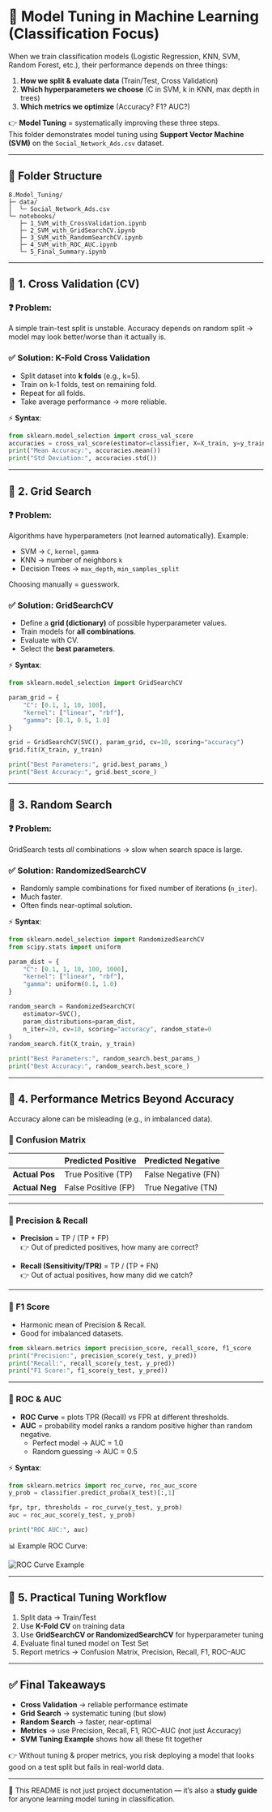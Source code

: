 # 🔹 Model Tuning in Machine Learning (Classification Focus)

When we train classification models (Logistic Regression, KNN, SVM, Random Forest, etc.), their performance depends on three things:  

1. **How we split & evaluate data** (Train/Test, Cross Validation)  
2. **Which hyperparameters we choose** (C in SVM, k in KNN, max depth in trees)  
3. **Which metrics we optimize** (Accuracy? F1? AUC?)  

👉 **Model Tuning** = systematically improving these three steps.  
This folder demonstrates model tuning using **Support Vector Machine (SVM)** on the `Social_Network_Ads.csv` dataset.  

---

## 📂 Folder Structure

```
8.Model_Tuning/
├─ data/
│  └─ Social_Network_Ads.csv
└─ notebooks/
   ├─ 1_SVM_with_CrossValidation.ipynb
   ├─ 2_SVM_with_GridSearchCV.ipynb
   ├─ 3_SVM_with_RandomSearchCV.ipynb
   ├─ 4_SVM_with_ROC_AUC.ipynb
   └─ 5_Final_Summary.ipynb
```

---

## 🔹 1. Cross Validation (CV)

### ❓ Problem:
A simple train-test split is unstable. Accuracy depends on random split → model may look better/worse than it actually is.  

### ✅ Solution: **K-Fold Cross Validation**  
- Split dataset into **k folds** (e.g., k=5).  
- Train on k-1 folds, test on remaining fold.  
- Repeat for all folds.  
- Take average performance → more reliable.  

⚡ **Syntax**:

```python
from sklearn.model_selection import cross_val_score
accuracies = cross_val_score(estimator=classifier, X=X_train, y=y_train, cv=5)
print("Mean Accuracy:", accuracies.mean())
print("Std Deviation:", accuracies.std())
```

---

## 🔹 2. Grid Search

### ❓ Problem:
Algorithms have hyperparameters (not learned automatically). Example:  
- SVM → `C`, `kernel`, `gamma`  
- KNN → number of neighbors `k`  
- Decision Trees → `max_depth`, `min_samples_split`  

Choosing manually = guesswork.  

### ✅ Solution: **GridSearchCV**  
- Define a **grid (dictionary)** of possible hyperparameter values.  
- Train models for **all combinations**.  
- Evaluate with CV.  
- Select the **best parameters**.  

⚡ **Syntax**:

```python
from sklearn.model_selection import GridSearchCV

param_grid = {
    "C": [0.1, 1, 10, 100],
    "kernel": ["linear", "rbf"],
    "gamma": [0.1, 0.5, 1.0]
}

grid = GridSearchCV(SVC(), param_grid, cv=10, scoring="accuracy")
grid.fit(X_train, y_train)

print("Best Parameters:", grid.best_params_)
print("Best Accuracy:", grid.best_score_)
```

---

## 🔹 3. Random Search

### ❓ Problem:
GridSearch tests *all* combinations → slow when search space is large.  

### ✅ Solution: **RandomizedSearchCV**  
- Randomly sample combinations for fixed number of iterations (`n_iter`).  
- Much faster.  
- Often finds near-optimal solution.  

⚡ **Syntax**:

```python
from sklearn.model_selection import RandomizedSearchCV
from scipy.stats import uniform

param_dist = {
    "C": [0.1, 1, 10, 100, 1000],
    "kernel": ["linear", "rbf"],
    "gamma": uniform(0.1, 1.0)
}

random_search = RandomizedSearchCV(
    estimator=SVC(),
    param_distributions=param_dist,
    n_iter=20, cv=10, scoring="accuracy", random_state=0
)
random_search.fit(X_train, y_train)

print("Best Parameters:", random_search.best_params_)
print("Best Accuracy:", random_search.best_score_)
```

---

## 🔹 4. Performance Metrics Beyond Accuracy

Accuracy alone can be misleading (e.g., in imbalanced data).  

### 📌 Confusion Matrix  

|               | Predicted Positive | Predicted Negative |
|---------------|-------------------|-------------------|
| **Actual Pos** | True Positive (TP) | False Negative (FN) |
| **Actual Neg** | False Positive (FP) | True Negative (TN) |

---

### 📌 Precision & Recall  

- **Precision** = TP / (TP + FP)  
👉 Out of predicted positives, how many are correct?  

- **Recall (Sensitivity/TPR)** = TP / (TP + FN)  
👉 Out of actual positives, how many did we catch?  

---

### 📌 F1 Score  

- Harmonic mean of Precision & Recall.  
- Good for imbalanced datasets.  

```python
from sklearn.metrics import precision_score, recall_score, f1_score
print("Precision:", precision_score(y_test, y_pred))
print("Recall:", recall_score(y_test, y_pred))
print("F1 Score:", f1_score(y_test, y_pred))
```

---

### 📌 ROC & AUC  

- **ROC Curve** = plots TPR (Recall) vs FPR at different thresholds.  
- **AUC** = probability model ranks a random positive higher than random negative.  
  - Perfect model → AUC = 1.0  
  - Random guessing → AUC = 0.5  

⚡ **Syntax**:

```python
from sklearn.metrics import roc_curve, roc_auc_score
y_prob = classifier.predict_proba(X_test)[:,1]

fpr, tpr, thresholds = roc_curve(y_test, y_prob)
auc = roc_auc_score(y_test, y_prob)

print("ROC AUC:", auc)
```

📊 Example ROC Curve:  

![ROC Curve Example](https://scikit-learn.org/stable/_images/sphx_glr_plot_roc_001.png)  

---

## 🔹 5. Practical Tuning Workflow

1. Split data → Train/Test  
2. Use **K-Fold CV** on training data  
3. Use **GridSearchCV or RandomizedSearchCV** for hyperparameter tuning  
4. Evaluate final tuned model on Test Set  
5. Report metrics → Confusion Matrix, Precision, Recall, F1, ROC–AUC  

---

## ✅ Final Takeaways

- **Cross Validation** → reliable performance estimate  
- **Grid Search** → systematic tuning (but slow)  
- **Random Search** → faster, near-optimal  
- **Metrics** → use Precision, Recall, F1, ROC–AUC (not just Accuracy)  
- **SVM Tuning Example** shows how all these fit together  

👉 Without tuning & proper metrics, you risk deploying a model that looks good on a test split but fails in real-world data.  

---

📌 This README is not just project documentation — it’s also a **study guide** for anyone learning model tuning in classification.  
